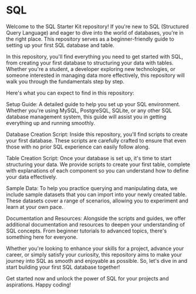 # SQL
Welcome to the SQL Starter Kit repository! If you're new to SQL (Structured Query Language) and eager to dive into the world of databases, you're in the right place. This repository serves as a beginner-friendly guide to setting up your first SQL database and table.








In this repository, you'll find everything you need to get started with SQL, from creating your first database to structuring your data with tables. Whether you're a student, a developer exploring new technologies, or someone interested in managing data more effectively, this repository will walk you through the fundamentals step by step.

Here's what you can expect to find in this repository:

Setup Guide: A detailed guide to help you set up your SQL environment. Whether you're using MySQL, PostgreSQL, SQLite, or any other SQL database management system, this guide will assist you in getting everything up and running smoothly.

Database Creation Script: Inside this repository, you'll find scripts to create your first database. These scripts are carefully crafted to ensure that even those with no prior SQL experience can easily follow along.

Table Creation Script: Once your database is set up, it's time to start structuring your data. We provide scripts to create your first table, complete with explanations of each component so you can understand how to define your data effectively.

Sample Data: To help you practice querying and manipulating data, we include sample datasets that you can import into your newly created table. These datasets cover a range of scenarios, allowing you to experiment and learn at your own pace.

Documentation and Resources: Alongside the scripts and guides, we offer additional documentation and resources to deepen your understanding of SQL concepts. From beginner tutorials to advanced topics, there's something here for everyone.

Whether you're looking to enhance your skills for a project, advance your career, or simply satisfy your curiosity, this repository aims to make your journey into SQL as smooth and enjoyable as possible. So, let's dive in and start building your first SQL database together!

Get started now and unlock the power of SQL for your projects and aspirations. Happy coding!




